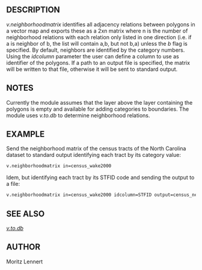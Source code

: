 ## DESCRIPTION

*v.neighborhoodmatrix* identifies all adjacency relations between
polygons in a vector map and exports these as a 2xn matrix where n is
the number of neighborhood relations with each relation only listed in
one direction (i.e. if a is neighbor of b, the list will contain a,b,
but not b,a) unless the *b* flag is specified. By default, neighbors are
identified by the category numbers. Using the *idcolumn* parameter the
user can define a column to use as identifier of the polygons. If a path
to an output file is specified, the matrix will be written to that file,
otherwise it will be sent to standard output.

## NOTES

Currently the module assumes that the layer above the layer containing
the polygons is empty and available for adding categories to boundaries.
The module uses *v.to.db* to determine neighborhood relations.

## EXAMPLE

Send the neighborhood matrix of the census tracts of the North Carolina
dataset to standard output identifying each tract by its category value:

```sh
v.neighborhoodmatrix in=census_wake2000
```

Idem, but identifying each tract by its STFID code and sending the
output to a file:

```sh
v.neighborhoodmatrix in=census_wake2000 idcolumn=STFID output=census_neighbors.csv
```

## SEE ALSO

*[v.to.db](https://grass.osgeo.org/grass-stable/manuals/v.to.db.html)*

## AUTHOR

Moritz Lennert
